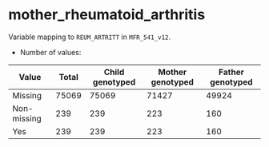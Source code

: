 # mother_rheumatoid_arthritis
Variable mapping to `REUM_ARTRITT` in `MFR_541_v12`.
- Number of values:

| Value | Total | Child genotyped | Mother genotyped | Father genotyped |
| ----- | ----- | --------------- | ---------------- | ---------------- |
| Missing | 75069 | 75069 | 71427 | 49924 |
| Non-missing | 239 | 239 | 223 | 160 |
| Yes | 239 | 239 | 223 |160 |




